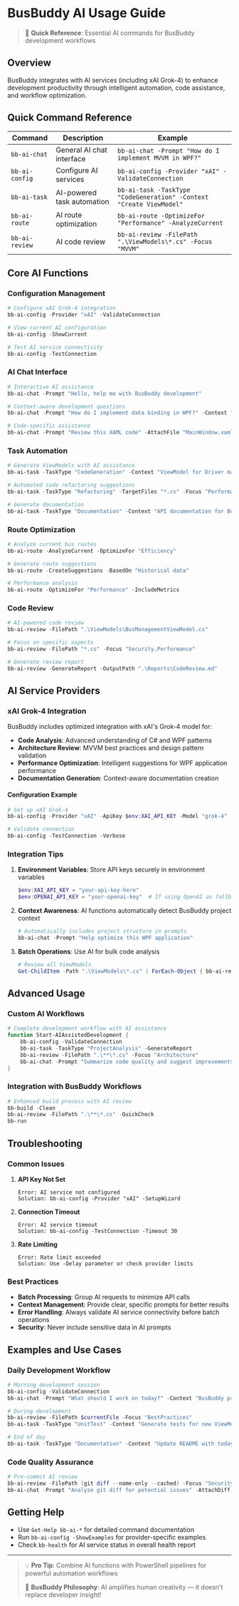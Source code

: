 # BusBuddy AI Usage Guide

> 🤖 **Quick Reference**: Essential AI commands for BusBuddy development workflows

## Overview

BusBuddy integrates with AI services (including xAI Grok-4) to enhance development productivity through intelligent automation, code assistance, and workflow optimization.

## Quick Command Reference

| Command | Description | Example |
|---------|-------------|---------|
| `bb-ai-chat` | General AI chat interface | `bb-ai-chat -Prompt "How do I implement MVVM in WPF?"` |
| `bb-ai-config` | Configure AI services | `bb-ai-config -Provider "xAI" -ValidateConnection` |
| `bb-ai-task` | AI-powered task automation | `bb-ai-task -TaskType "CodeGeneration" -Context "Create ViewModel"` |
| `bb-ai-route` | AI route optimization | `bb-ai-route -OptimizeFor "Performance" -AnalyzeCurrent` |
| `bb-ai-review` | AI code review | `bb-ai-review -FilePath ".\ViewModels\*.cs" -Focus "MVVM"` |

## Core AI Functions

### Configuration Management
```powershell
# Configure xAI Grok-4 integration
bb-ai-config -Provider "xAI" -ValidateConnection

# View current AI configuration
bb-ai-config -ShowCurrent

# Test AI service connectivity
bb-ai-config -TestConnection
```

### AI Chat Interface
```powershell
# Interactive AI assistance
bb-ai-chat -Prompt "Hello, help me with BusBuddy development"

# Context-aware development questions
bb-ai-chat -Prompt "How do I implement data binding in WPF?" -Context "BusBuddy"

# Code-specific assistance
bb-ai-chat -Prompt "Review this XAML code" -AttachFile "MainWindow.xaml"
```

### Task Automation
```powershell
# Generate ViewModels with AI assistance
bb-ai-task -TaskType "CodeGeneration" -Context "ViewModel for Driver management"

# Automated code refactoring suggestions
bb-ai-task -TaskType "Refactoring" -TargetFiles "*.cs" -Focus "Performance"

# Generate documentation
bb-ai-task -TaskType "Documentation" -Context "API documentation for BusBuddy.Core"
```

### Route Optimization
```powershell
# Analyze current bus routes
bb-ai-route -AnalyzeCurrent -OptimizeFor "Efficiency"

# Generate route suggestions
bb-ai-route -CreateSuggestions -BasedOn "Historical data"

# Performance analysis
bb-ai-route -OptimizeFor "Performance" -IncludeMetrics
```

### Code Review
```powershell
# AI-powered code review
bb-ai-review -FilePath ".\ViewModels\BusManagementViewModel.cs"

# Focus on specific aspects
bb-ai-review -FilePath "*.cs" -Focus "Security,Performance"

# Generate review report
bb-ai-review -GenerateReport -OutputPath ".\Reports\CodeReview.md"
```

## AI Service Providers

### xAI Grok-4 Integration

BusBuddy includes optimized integration with xAI's Grok-4 model for:

- **Code Analysis**: Advanced understanding of C# and WPF patterns
- **Architecture Review**: MVVM best practices and design pattern validation
- **Performance Optimization**: Intelligent suggestions for WPF application performance
- **Documentation Generation**: Context-aware documentation creation

#### Configuration Example
```powershell
# Set up xAI Grok-4
bb-ai-config -Provider "xAI" -ApiKey $env:XAI_API_KEY -Model "grok-4"

# Validate connection
bb-ai-config -TestConnection -Verbose
```

### Integration Tips

1. **Environment Variables**: Store API keys securely in environment variables
   ```powershell
   $env:XAI_API_KEY = "your-api-key-here"
   $env:OPENAI_API_KEY = "your-openai-key"  # If using OpenAI as fallback
   ```

2. **Context Awareness**: AI functions automatically detect BusBuddy project context
   ```powershell
   # Automatically includes project structure in prompts
   bb-ai-chat -Prompt "Help optimize this WPF application"
   ```

3. **Batch Operations**: Use AI for bulk code analysis
   ```powershell
   # Review all ViewModels
   Get-ChildItem -Path ".\ViewModels\*.cs" | ForEach-Object { bb-ai-review -FilePath $_.FullName }
   ```

## Advanced Usage

### Custom AI Workflows
```powershell
# Complete development workflow with AI assistance
function Start-AIAssistedDevelopment {
    bb-ai-config -ValidateConnection
    bb-ai-task -TaskType "ProjectAnalysis" -GenerateReport
    bb-ai-review -FilePath ".\**\*.cs" -Focus "Architecture"
    bb-ai-chat -Prompt "Summarize code quality and suggest improvements"
}
```

### Integration with BusBuddy Workflows
```powershell
# Enhanced build process with AI review
bb-build -Clean
bb-ai-review -FilePath ".\**\*.cs" -QuickCheck
bb-run
```

## Troubleshooting

### Common Issues

1. **API Key Not Set**
   ```
   Error: AI service not configured
   Solution: bb-ai-config -Provider "xAI" -SetupWizard
   ```

2. **Connection Timeout**
   ```
   Error: AI service timeout
   Solution: bb-ai-config -TestConnection -Timeout 30
   ```

3. **Rate Limiting**
   ```
   Error: Rate limit exceeded
   Solution: Use -Delay parameter or check provider limits
   ```

### Best Practices

- **Batch Processing**: Group AI requests to minimize API calls
- **Context Management**: Provide clear, specific prompts for better results
- **Error Handling**: Always validate AI service connectivity before batch operations
- **Security**: Never include sensitive data in AI prompts

## Examples and Use Cases

### Daily Development Workflow
```powershell
# Morning development session
bb-ai-config -ValidateConnection
bb-ai-chat -Prompt "What should I work on today?" -Context "BusBuddy project status"

# During development
bb-ai-review -FilePath $currentFile -Focus "BestPractices"
bb-ai-task -TaskType "UnitTest" -Context "Generate tests for new ViewModel"

# End of day
bb-ai-task -TaskType "Documentation" -Context "Update README with today's changes"
```

### Code Quality Assurance
```powershell
# Pre-commit AI review
bb-ai-review -FilePath (git diff --name-only --cached) -Focus "Security,Performance"
bb-ai-chat -Prompt "Analyze git diff for potential issues" -AttachDiff
```

## Getting Help

- Use `Get-Help bb-ai-*` for detailed command documentation
- Run `bb-ai-config -ShowExamples` for provider-specific examples
- Check `bb-health` for AI service status in overall health report

---

> 💡 **Pro Tip**: Combine AI functions with PowerShell pipelines for powerful automation workflows
> 
> 🚌 **BusBuddy Philosophy**: AI amplifies human creativity — it doesn't replace developer insight!
